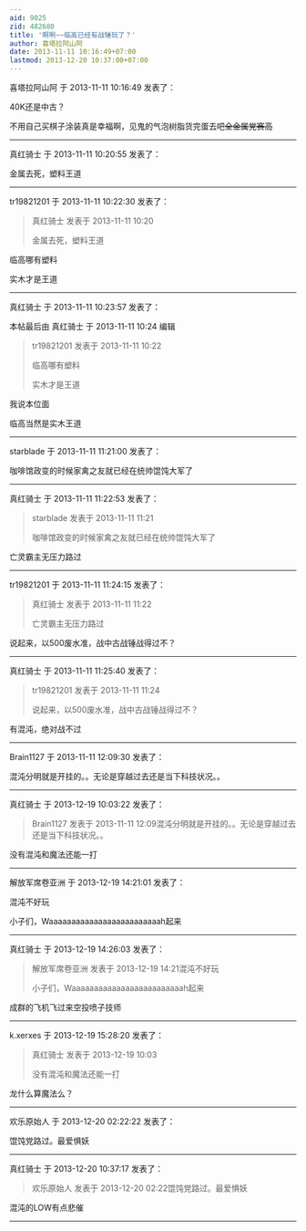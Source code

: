```yaml
---
aid: 9025
zid: 482680
title: '啊咧~~临高已经有战锤玩了？'
author: 喜塔拉阿山阿
date: 2013-11-11 10:16:49+07:00
lastmod: 2013-12-20 10:37:00+07:00
---
```


喜塔拉阿山阿 于 2013-11-11 10:16:49 发表了：

40K还是中古？

不用自己买棋子涂装真是幸福啊，见鬼的气泡树脂货完蛋去吧~~全金属党赛高~~

---------

真红骑士 于 2013-11-11 10:20:55 发表了：

金属去死，塑料王道

---------

tr19821201 于 2013-11-11 10:22:30 发表了：

> 真红骑士 发表于 2013-11-11 10:20
> 
> 金属去死，塑料王道



临高哪有塑料

实木才是王道

---------

真红骑士 于 2013-11-11 10:23:57 发表了：

本帖最后由 真红骑士 于 2013-11-11 10:24 编辑 


> 
> tr19821201 发表于 2013-11-11 10:22
> 
> 临高哪有塑料
> 
> 实木才是王道



我说本位面

临高当然是实木王道

---------

starblade 于 2013-11-11 11:21:00 发表了：

咖啡馆政变的时候家禽之友就已经在统帅馄饨大军了

---------

真红骑士 于 2013-11-11 11:22:53 发表了：

> starblade 发表于 2013-11-11 11:21
> 
> 咖啡馆政变的时候家禽之友就已经在统帅馄饨大军了



亡灵霸主无压力路过

---------

tr19821201 于 2013-11-11 11:24:15 发表了：

> 真红骑士 发表于 2013-11-11 11:22
> 
> 亡灵霸主无压力路过



说起来，以500废水准，战中古战锤战得过不？

---------

真红骑士 于 2013-11-11 11:25:40 发表了：

> tr19821201 发表于 2013-11-11 11:24
> 
> 说起来，以500废水准，战中古战锤战得过不？



有混沌，绝对战不过

---------

Brain1127 于 2013-11-11 12:09:30 发表了：

混沌分明就是开挂的。。无论是穿越过去还是当下科技状况。。

---------

真红骑士 于 2013-12-19 10:03:22 发表了：

> Brain1127 发表于 2013-11-11 12:09混沌分明就是开挂的。。无论是穿越过去还是当下科技状况。。



没有混沌和魔法还能一打

---------

解放军席卷亚洲 于 2013-12-19 14:21:01 发表了：

混沌不好玩

小子们，Waaaaaaaaaaaaaaaaaaaaaaaaah起来

---------

真红骑士 于 2013-12-19 14:26:03 发表了：

> 解放军席卷亚洲 发表于 2013-12-19 14:21混沌不好玩
> 
> 小子们，Waaaaaaaaaaaaaaaaaaaaaaaaah起来



成群的飞机飞过来空投喷子技师

---------

k.xerxes 于 2013-12-19 15:28:20 发表了：

> 真红骑士 发表于 2013-12-19 10:03
> 
> 没有混沌和魔法还能一打



龙什么算魔法么？

---------

欢乐原始人 于 2013-12-20 02:22:22 发表了：

馄饨党路过。最爱惧妖

---------

真红骑士 于 2013-12-20 10:37:17 发表了：

> 欢乐原始人 发表于 2013-12-20 02:22馄饨党路过。最爱惧妖



混沌的LOW有点悲催

---------


